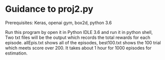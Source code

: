 # Guidance to proj2.py

Prerequisites: Keras, openai gym, box2d, python 3.6

Run this program by open it in Python IDLE 3.6 and run it in python shell,
Two txt files will be the output which records the total rewards for each episode. allEpis.txt shows all of the episodes, best100.txt shows the 100 trial
which meets score over 200.
It takes about 1 hour for 1000 episodes for estimation.


